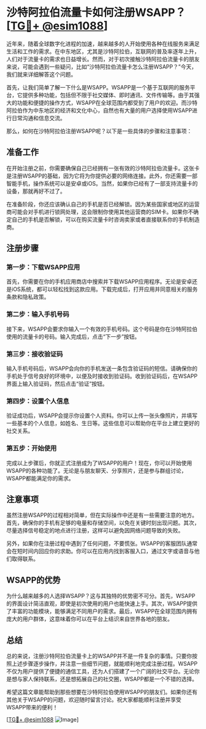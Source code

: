 # 沙特阿拉伯流量卡如何注册WSAPP？[[TG💪+ @esim1088](https://t.me/s/esim1088)]

近年来，随着全球数字化进程的加速，越来越多的人开始使用各种在线服务来满足生活和工作的需求。在中东地区，尤其是沙特阿拉伯，互联网的普及率逐年上升，人们对于流量卡的需求也日益增长。然而，对于初次接触沙特阿拉伯流量卡的朋友来说，可能会遇到一些疑问，比如“沙特阿拉伯流量卡怎么注册WSAPP？”今天，我们就来详细解答这个问题。

首先，让我们简单了解一下什么是WSAPP。WSAPP是一个基于互联网的服务平台，它提供多种功能，包括但不限于社交媒体、即时通讯、文件传输等。由于其强大的功能和便捷的操作方式，WSAPP在全球范围内都受到了用户的欢迎。而沙特阿拉伯作为中东地区的经济和文化中心，自然也有大量的用户选择使用WSAPP进行日常沟通和信息交流。

那么，如何在沙特阿拉伯注册WSAPP呢？以下是一些具体的步骤和注意事项：

## 准备工作

在开始注册之前，你需要确保自己已经拥有一张有效的沙特阿拉伯流量卡。这张卡是注册WSAPP的基础，因为它将为你提供必要的网络连接。此外，你还需要一部智能手机，操作系统可以是安卓或iOS。当然，如果你已经有了一部支持流量卡的设备，那就再好不过了。

在准备阶段，你还应该确认自己的手机是否已经解锁。因为某些国家或地区的运营商可能会对手机进行锁网处理，这会限制你使用其他运营商的SIM卡。如果你不确定自己的手机是否解锁，可以在购买流量卡时咨询卖家或者直接联系你的手机制造商。

## 注册步骤

### 第一步：下载WSAPP应用

首先，你需要在你的手机应用商店中搜索并下载WSAPP应用程序。无论是安卓还是iOS系统，都可以轻松找到这款应用。下载完成后，打开应用并同意相关的服务条款和隐私政策。

### 第二步：输入手机号码

接下来，WSAPP会要求你输入一个有效的手机号码。这个号码是你在沙特阿拉伯使用的流量卡的号码。输入完成后，点击“下一步”按钮。

### 第三步：接收验证码

输入手机号码后，WSAPP会向你的手机发送一条包含验证码的短信。请确保你的手机处于信号良好的环境中，以便及时接收到验证码。收到验证码后，在WSAPP界面上输入验证码，然后点击“验证”按钮。

### 第四步：设置个人信息

验证成功后，WSAPP会提示你设置个人资料。你可以上传一张头像照片，并填写一些基本的个人信息，如姓名、生日等。这些信息可以帮助你在平台上建立更好的社交关系。

### 第五步：开始使用

完成以上步骤后，你就正式注册成为了WSAPP的用户！现在，你可以开始使用WSAPP的各种功能了。无论是与朋友聊天、分享照片，还是参与群组讨论，WSAPP都能满足你的需求。

## 注意事项

虽然注册WSAPP的过程相对简单，但在实际操作中还是有一些需要注意的地方。首先，确保你的手机有足够的电量和存储空间，以免在关键时刻出现问题。其次，尽量选择信号稳定的地点进行注册，这样可以避免因网络问题导致的失败。

另外，如果你在注册过程中遇到了任何问题，不要慌张。WSAPP的客服团队通常会在短时间内回应你的求助。你可以在应用内找到客服入口，通过文字或语音与他们取得联系。

## WSAPP的优势

为什么越来越多的人选择WSAPP？这与其独特的优势密不可分。首先，WSAPP的界面设计简洁直观，即使是初次使用的用户也能快速上手。其次，WSAPP提供了丰富的功能模块，能够满足不同用户的需求。最后，WSAPP在全球范围内拥有庞大的用户群体，这意味着你可以在平台上结识来自世界各地的朋友。

## 总结

总的来说，注册沙特阿拉伯流量卡上的WSAPP并不是一件复杂的事情。只要你按照上述步骤逐步操作，并注意一些细节问题，就能顺利地完成注册过程。WSAPP不仅为用户提供了便捷的通信工具，还为人们搭建了一个广阔的社交平台。无论你是想与家人保持联系，还是想拓展自己的社交圈，WSAPP都是一个不错的选择。

希望这篇文章能帮助到那些想要在沙特阿拉伯使用WSAPP的朋友们。如果你还有其他关于WSAPP的问题，欢迎随时留言讨论。祝大家都能顺利注册并享受WSAPP带来的便利！

[[TG💪+ @esim1088](https://t.me/s/esim1088) ![Image](https://i.postimg.cc/4NQfJmqS/Snipaste-2025-05-13-00-14-12.png)]